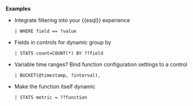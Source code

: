 **Examples**

* Integrate filtering into your {{esql}} experience

  ```esql
  | WHERE field == ?value
  ```

* Fields in controls for dynamic group by

  ```esql
  | STATS count=COUNT(*) BY ??field
  ```

* Variable time ranges? Bind function configuration settings to a control

  ```esql
  | BUCKET(@timestamp, ?interval),
  ```

* Make the function itself dynamic

  ```esql
  | STATS metric = ??function
  ```